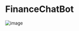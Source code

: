 # FinanceChatBot

![image](https://github.com/user-attachments/assets/bd96621f-89e4-46b9-9842-1f7c9e5d7072)

